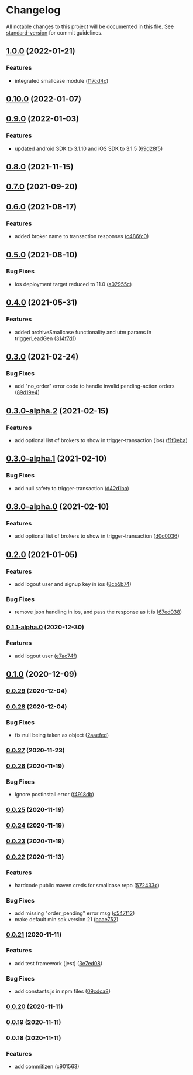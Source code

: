 # Changelog

All notable changes to this project will be documented in this file. See [standard-version](https://github.com/conventional-changelog/standard-version) for commit guidelines.

## [1.0.0](https://github.com/smallcase/react-native-smallcase-gateway/compare/v0.10.0...v1.0.0) (2022-01-21)


### Features

* integrated smallcase module ([f17cd4c](https://github.com/smallcase/react-native-smallcase-gateway/commit/f17cd4caed3881f51393b544ce376e91baec8b2f))

## [0.10.0](https://gitlab.com/scGatewayOS/react-native-smallcase-gateway/compare/v0.9.0...v0.10.0) (2022-01-07)

## [0.9.0](https://gitlab.com/scGatewayOS/react-native-smallcase-gateway/compare/v0.8.0...v0.9.0) (2022-01-03)


### Features

* updated android SDK to 3.1.10 and iOS SDK to 3.1.5 ([69d28f5](https://gitlab.com/scGatewayOS/react-native-smallcase-gateway/commit/69d28f5b75d7280beae9dd30d5481269f93daff6))

## [0.8.0](https://gitlab.com/scGatewayOS/react-native-smallcase-gateway/compare/v0.7.0...v0.8.0) (2021-11-15)

## [0.7.0](https://gitlab.com/scGatewayOS/react-native-smallcase-gateway/compare/v0.6.0...v0.7.0) (2021-09-20)

## [0.6.0](https://gitlab.com/scGatewayOS/react-native-smallcase-gateway/compare/v0.5.0...v0.6.0) (2021-08-17)


### Features

* added broker name to transaction responses ([c486fc0](https://gitlab.com/scGatewayOS/react-native-smallcase-gateway/commit/c486fc0e5d2093b1345ff5c750e94a913579ea9b))

## [0.5.0](https://gitlab.com/scGatewayOS/react-native-smallcase-gateway/compare/v0.4.0...v0.5.0) (2021-08-10)


### Bug Fixes

* ios deployment target reduced to 11.0 ([a02955c](https://gitlab.com/scGatewayOS/react-native-smallcase-gateway/commit/a02955c6cff9314b9a0dff17a6b7194b32232dce))

## [0.4.0](https://gitlab.com/scGatewayOS/react-native-smallcase-gateway/compare/v0.3.0...v0.4.0) (2021-05-31)


### Features

* added archiveSmallcase functionality and utm params in triggerLeadGen ([314f7d1](https://gitlab.com/scGatewayOS/react-native-smallcase-gateway/commit/314f7d10417031cdef7eaa3360fa87cbce826b5e))

## [0.3.0](https://gitlab.com/scGatewayOS/react-native-smallcase-gateway/compare/v0.3.0-alpha.2...v0.3.0) (2021-02-24)


### Bug Fixes

* add "no_order" error code to handle invalid pending-action orders ([89d19e4](https://gitlab.com/scGatewayOS/react-native-smallcase-gateway/commit/89d19e44f2cc8758c6a38715837d1a6ea595e041))

## [0.3.0-alpha.2](https://gitlab.com/scGatewayOS/react-native-smallcase-gateway/compare/v0.3.0-alpha.1...v0.3.0-alpha.2) (2021-02-15)


### Features

* add optional list of brokers to show in trigger-transaction (ios) ([f1f0eba](https://gitlab.com/scGatewayOS/react-native-smallcase-gateway/commit/f1f0ebaa98ceffbac55df2a791de9bc199fc4597))

## [0.3.0-alpha.1](https://gitlab.com/scGatewayOS/react-native-smallcase-gateway/compare/v0.3.0-alpha.0...v0.3.0-alpha.1) (2021-02-10)


### Bug Fixes

* add null safety to trigger-transaction ([d42d1ba](https://gitlab.com/scGatewayOS/react-native-smallcase-gateway/commit/d42d1ba8d6c7ef80d6c7b115e0f4d55de0cb20f8))

## [0.3.0-alpha.0](https://gitlab.com/scGatewayOS/react-native-smallcase-gateway/compare/v0.2.0...v0.3.0-alpha.0) (2021-02-10)


### Features

* add optional list of brokers to show in trigger-transaction ([d0c0036](https://gitlab.com/scGatewayOS/react-native-smallcase-gateway/commit/d0c003600766991a8df7e8a87cc4f46c75878b2c))

## [0.2.0](https://gitlab.com/scGatewayOS/react-native-smallcase-gateway/compare/v0.1.1-alpha.0...v0.2.0) (2021-01-05)


### Features

* add logout user and signup key in ios ([8cb5b74](https://gitlab.com/scGatewayOS/react-native-smallcase-gateway/commit/8cb5b74e2b402253c4e2bfff2886c7e669df8f3b))


### Bug Fixes

* remove json handling in ios, and pass the response as it is ([67ed038](https://gitlab.com/scGatewayOS/react-native-smallcase-gateway/commit/67ed038bf873180fc7ca394a4fba514e83bee66c))

### [0.1.1-alpha.0](https://gitlab.com/scGatewayOS/react-native-smallcase-gateway/compare/v0.1.0...v0.1.1-alpha.0) (2020-12-30)


### Features

* add logout user ([e7ac74f](https://gitlab.com/scGatewayOS/react-native-smallcase-gateway/commit/e7ac74fddc2dfe808d8403621fc9a65cc22b8e49))

## [0.1.0](https://gitlab.com/scGatewayOS/react-native-smallcase-gateway/compare/v0.0.29...v0.1.0) (2020-12-09)

### [0.0.29](https://gitlab.com/scGatewayOS/react-native-smallcase-gateway/compare/v0.0.28...v0.0.29) (2020-12-04)

### [0.0.28](https://gitlab.com/scGatewayOS/react-native-smallcase-gateway/compare/v0.0.27...v0.0.28) (2020-12-04)


### Bug Fixes

* fix null being taken as object ([2aaefed](https://gitlab.com/scGatewayOS/react-native-smallcase-gateway/commit/2aaefedaf79c52532219dbd8a25726a888b9d280))

### [0.0.27](https://gitlab.com/scGatewayOS/react-native-smallcase-gateway/compare/v0.0.26...v0.0.27) (2020-11-23)

### [0.0.26](https://gitlab.com/scGatewayOS/react-native-smallcase-gateway/compare/v0.0.25...v0.0.26) (2020-11-19)


### Bug Fixes

* ignore postinstall error ([f4918db](https://gitlab.com/scGatewayOS/react-native-smallcase-gateway/commit/f4918db3c12db65a3d4942644e6e1b627a4a2b4d))

### [0.0.25](https://gitlab.com/scGatewayOS/react-native-smallcase-gateway/compare/v0.0.24...v0.0.25) (2020-11-19)

### [0.0.24](https://gitlab.com/scGatewayOS/react-native-smallcase-gateway/compare/v0.0.23...v0.0.24) (2020-11-19)

### [0.0.23](https://gitlab.com/scGatewayOS/react-native-smallcase-gateway/compare/v0.0.22...v0.0.23) (2020-11-19)

### [0.0.22](https://gitlab.com/scGatewayOS/react-native-smallcase-gateway/compare/v0.0.21...v0.0.22) (2020-11-13)

### Features

- hardcode public maven creds for smallcase repo ([572433d](https://gitlab.com/scGatewayOS/react-native-smallcase-gateway/commit/572433deed0ded099dfe5f5096f1feb2720eaf27))

### Bug Fixes

- add missing "order_pending" error msg ([c547f12](https://gitlab.com/scGatewayOS/react-native-smallcase-gateway/commit/c547f126677bdf3c28c8fa155bf5655f42f9aae7))
- make default min sdk version 21 ([baae752](https://gitlab.com/scGatewayOS/react-native-smallcase-gateway/commit/baae75233426dfbcd6a8aa7b4c621f31ffcc37bd))

### [0.0.21](https://gitlab.com/scGatewayOS/react-native-smallcase-gateway/compare/v0.0.20...v0.0.21) (2020-11-11)

### Features

- add test framework (jest) ([3e7ed08](https://gitlab.com/scGatewayOS/react-native-smallcase-gateway/commit/3e7ed08d0aa1e2d92224eff346016fe352aa644b))

### Bug Fixes

- add constants.js in npm files ([09cdca8](https://gitlab.com/scGatewayOS/react-native-smallcase-gateway/commit/09cdca8cf45d1d2575606cb165921f629d04e4bd))

### [0.0.20](https://gitlab.com/scGatewayOS/react-native-smallcase-gateway/compare/v0.0.19...v0.0.20) (2020-11-11)

### [0.0.19](https://gitlab.com/scGatewayOS/react-native-smallcase-gateway/compare/v0.0.18...v0.0.19) (2020-11-11)

### 0.0.18 (2020-11-11)

### Features

- add commitizen ([c901563](https://gitlab.com/scGatewayOS/react-native-smallcase-gateway/commit/c901563b1bedcd7de4c9839b1e4aa720a076f61c))
